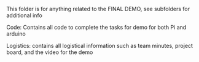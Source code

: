 This folder is for anything related to the FINAL DEMO, see subfolders for additional info

Code: Contains all code to complete the tasks for demo for both Pi and arduino

Logistics: contains all logistical information such as team minutes, project board, and the video for the demo